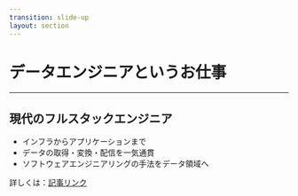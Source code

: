 ```yaml
---
transition: slide-up
layout: section
---
```


# データエンジニアというお仕事

---

## 現代のフルスタックエンジニア

<v-clicks>

- インフラからアプリケーションまで
- データの取得・変換・配信を一気通貫
- ソフトウェアエンジニアリングの手法をデータ領域へ

</v-clicks>

<div v-click class="mt-8">
詳しくは：<a href="https://komi.theletter.jp/posts/e4790bf0-fb84-11ee-9b01-3da9ec89ce20" target="_blank">記事リンク</a>
</div>